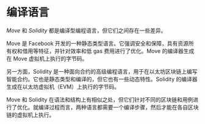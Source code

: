 # 编译语言

*Move* 和 *Solidity* 都是编译型编程语言，但它们之间存在一些差异。

Move 是 Facebook 开发的一种静态类型语言。它强调安全和保障，具有资源所有权和借用等特征，并针对效率和低 gas 费用进行了优化。Move 的编译器生成在 Move 虚拟机上执行的字节码。

另一方面，Solidity 是一种面向合约的高级编程语言，用于在以太坊区块链上编写智能合约。它也是静态类型和编译的，但它也有一些动态特性。Solidity 的编译器生成在以太坊虚拟机（EVM）上执行的字节码。

Move 和 Solidity 在语法和结构上有相似之处，但它们针对不同的区块链和用例进行了优化。就编译过程而言，两种语言都需要一个编译步骤，然后才能在各自区块链的虚拟机上执行。

<!-- # Compiled language

_Move_ and _Solidity_ are both compiled programming languages, but there are some differences between them.

Move is a statically-typed language developed by Facebook. It emphasizes safety and security, with features such as resource ownership and borrowing, and it is optimized for efficiency and low gas fees. Move's compiler generates bytecode that is executed on the Move Virtual Machine.

Solidity, on the other hand, is a contract-oriented, high-level programming language used for writing smart contracts on the Ethereum blockchain. It is also statically-typed and compiled, but it has some dynamic features as well. Solidity's compiler generates bytecode that is executed on the Ethereum Virtual Machine (EVM).

Both Move and Solidity share similarities in their syntax and structure, but they are optimized for different blockchains and use cases. In terms of their compilation process, both languages require a compilation step before they can be executed on their respective blockchain's virtual machine. -->
